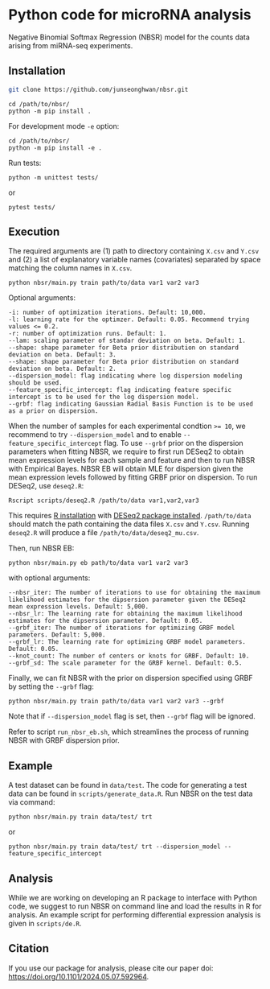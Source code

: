 # Python code for microRNA analysis

Negative Binomial Softmax Regression (NBSR) model for the counts data arising from miRNA-seq experiments.

## Installation

```bash
git clone https://github.com/junseonghwan/nbsr.git
```

```
cd /path/to/nbsr/
python -m pip install .
```

For development mode `-e` option:

```
cd /path/to/nbsr/
python -m pip install -e .
```

Run tests: 

```
python -m unittest tests/
```

or 

```
pytest tests/
```

## Execution

The required arguments are (1) path to directory containing `X.csv` and `Y.csv` and (2) a list of explanatory variable names (covariates) separated by space matching the column names in `X.csv`.

```
python nbsr/main.py train path/to/data var1 var2 var3
```

Optional arguments:

```
-i: number of optimization iterations. Default: 10,000.
-l: learning rate for the optimzer. Default: 0.05. Recommend trying values <= 0.2.
-r: number of optimization runs. Default: 1.
--lam: scaling parameter of standar deviation on beta. Default: 1.
--shape: shape parameter for Beta prior distribution on standard deviation on beta. Default: 3.
--shape: shape parameter for Beta prior distribution on standard deviation on beta. Default: 2.
--dispersion_model: flag indicating where log dispersion modeling should be used.
--feature_specific_intercept: flag indicating feature specific intercept is to be used for the log dispersion model.
--grbf: flag indicating Gaussian Radial Basis Function is to be used as a prior on dispersion. 
```

When the number of samples for each experimental condtion `>= 10`, we recommend to try `--dispersion_model` and to enable `--feature_specific_intercept` flag. To use `--grbf` prior on the dispersion parameters when fitting NBSR, we require to first run DESeq2 to obtain mean expression levels for each sample and feature and then to run NBSR with Empirical Bayes. NBSR EB will obtain MLE for dispersion given the mean expression levels followed by fitting GRBF prior on dispersion. To run DESeq2, use `deseq2.R`:

```
Rscript scripts/deseq2.R /path/to/data var1,var2,var3
```

This requires [R installation](https://www.r-project.org/) with [DESeq2 package installed](https://bioconductor.org/packages/release/bioc/html/DESeq2.html). `/path/to/data` should match the path containing the data files `X.csv` and `Y.csv`. Running `deseq2.R` will produce a file `/path/to/data/deseq2_mu.csv`.

Then, run NBSR EB:

```
python nbsr/main.py eb path/to/data var1 var2 var3
```

with optional arguments:

```
--nbsr_iter: The number of iterations to use for obtaining the maximum likelihood estimates for the dipsersion parameter given the DESeq2 mean expression levels. Default: 5,000.
--nbsr_lr: The learning rate for obtaining the maximum likelihood estimates for the dipsersion parameter. Default: 0.05.
--grbf_iter: The number of iterations for optimizing GRBF model parameters. Default: 5,000.
--grbf_lr: The learning rate for optimizing GRBF model parameters. Default: 0.05.
--knot_count: The number of centers or knots for GRBF. Default: 10.
--grbf_sd: The scale parameter for the GRBF kernel. Default: 0.5.
```

Finally, we can fit NBSR with the prior on dispersion specified using GRBF by setting the `--grbf` flag: 

```
python nbsr/main.py train path/to/data var1 var2 var3 --grbf
```

Note that if `--dispersion_model` flag is set, then `--grbf` flag will be ignored. 

Refer to script `run_nbsr_eb.sh`, which streamlines the process of running NBSR with GRBF dispersion prior.

## Example

A test dataset can be found in `data/test`. The code for generating a test data can be found in `scripts/generate_data.R`. Run NBSR on the test data via command:

```
python nbsr/main.py train data/test/ trt
```

or

```
python nbsr/main.py train data/test/ trt --dispersion_model --feature_specific_intercept
```

## Analysis

While we are working on developing an R package to interface with Python code, we suggest to run NBSR on command line and load the results in R for analysis. An example script for performing differential expression analysis is given in `scripts/de.R`.

## Citation

If you use our package for analysis, please cite our paper doi: https://doi.org/10.1101/2024.05.07.592964.

